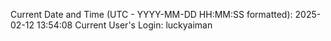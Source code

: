 Current Date and Time (UTC - YYYY-MM-DD HH:MM:SS formatted): 2025-02-12 13:54:08
Current User's Login: luckyaiman
